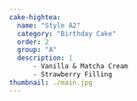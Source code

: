 ```yaml
---
cake-hightea:
  name: "Style A2"
  category: "Birthday Cake"
  order: 2
  group: "A"
  description: |
      - Vanilla & Matcha Cream
      - Strawberry Filling
thumbnail: ./main.jpg
---
```


